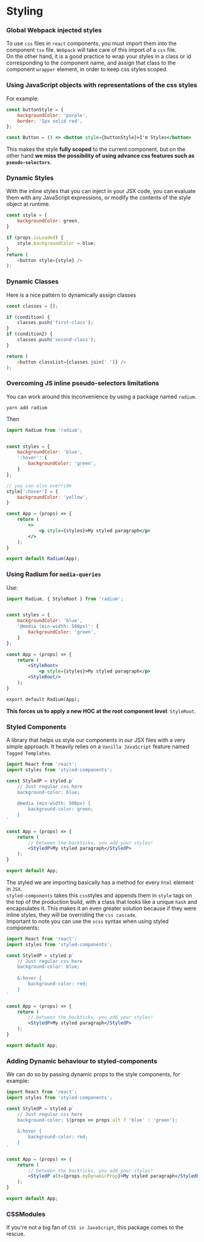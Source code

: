 # Styling


### Global Webpack injected styles
To use `css` files in `react` components, you must import them into the component `tsx` file. `Webpack` will take care of this import of a `css` file.  
On the other hand, it is a good practice to wrap your styles in a class or id corresponding to the component name, and assign that class to the component `wrapper` element, in order to keep css styles scoped.

### Using JavaScript objects with representations of the css styles
For example:
```jsx
const buttonStyle = {
	backgroundColor: 'purple',
	border: '1px solid red',
};

const Button = () => <button style={buttonStyle}>I'm Styles</button>
```
This makes the style **fully scoped** to the current component, but on the other hand **we miss the possibility of using advance css features such as `pseudo-selectors`**.

### Dynamic Styles
With the inline styles that you can inject in your JSX code, you can evaluate them with any JavaScript expressions, or modify the contents of the style object at runtime.
```javascript
const style = {
	backgroundColor: green,
}

if (props.isLoaded) {
	style.backgroundColor = blue;
}
return (
	<button style={style} />
);
```

### Dynamic Classes
Here is a nice pattern to dynamically assign classes
```javascript
const classes = [];

if (condition) {
	classes.push('first-class');
}
if (condition2) {
	classes.push('second-class');
}

return (
	<button classList={classes.join(' ')} />
);
```

### Overcoming JS inline pseudo-selectors limitations
You can work around this inconvenience by using a package named `radium`.
```
yarn add radium
```
Then
```jsx
import Radium from 'radium';


const styles = {
	backgroundColor: 'blue',
	':hover': {
		backgroundColor: 'green',
	}
};

// you can also override
style[':hover'] = {
	backgroundColor: 'yellow',
}

const App = (props) => {
	return (
		<>
			<p style={styles}>My styled paragraph</p>
		</>
	);
}

export default Radium(App);
```

### Using Radium for `media-queries`
Use:
```jsx
import Radium, { StyleRoot } from 'radium';


const styles = {
	backgroundColor: 'blue',
	'@media (min-width: 500px)': {
		backgroundColor: 'green',
	}
};

const App = (props) => {
	return (
		<StyleRoot>
			<p style={styles}>My styled paragraph</p>
		<StyleRoot/>
	);
}

export default Radium(App);
```
**This forces us to apply a new HOC at the root component level**: `StyleRoot`.

### Styled Components
A library that helps us style our components in our JSX files with a very simple approach. It heavily relies on a `Vanilla JavaScript` feature named `Tagged Templates`.

```jsx
import React from 'react';
import styles from 'styled-components';

const StyledP = styled.p`
	// Just regular css here
	background-color: blue;
	
	@media (min-width: 500px) {
		background-color: green;
	}
`

const App = (props) => {
	return (
		// between the backticks, you add your styles!
		<StyledP>My styled paragraph</StyledP>
	);
}

export default App;
```
The styled we are importing basically has a method for every `html` element in `JSX`.  
`styled-components` takes this `css`styles and appends them in `style` tags on the top of the production build, with a class that looks like a unique `hash` and encapsulates it. This makes it an even greater solution because if they were inline styles, they will be overriding the `css cascade`.  
Important to note you can use the `scss` syntax when using styled components:
```jsx
import React from 'react';
import styles from 'styled-components';

const StyledP = styled.p`
	// Just regular css here
	background-color: blue;
	
	&:hover {
		background-color: red;
	}
`

const App = (props) => {
	return (
		// between the backticks, you add your styles!
		<StyledP>My styled paragraph</StyledP>
	);
}

export default App;
```

### Adding Dynamic behaviour to styled-components
We can do so by passing dynamic props to the style components, for example:
```jsx
import React from 'react';
import styles from 'styled-components';

const StyledP = styled.p`
	// Just regular css here
	background-color: ${props => props.alt ? 'blue' : 'green'};
	
	&:hover {
		background-color: red;
	}
`

const App = (props) => {
	return (
		// between the backticks, you add your styles!
		<StyledP alt={props.myDynamicProp}>My styled paragraph</StyledP>
	);
}

export default App;
```

### CSSModules
If you're not a big fan of `CSS in JavaScript`, this package comes to the rescue. 